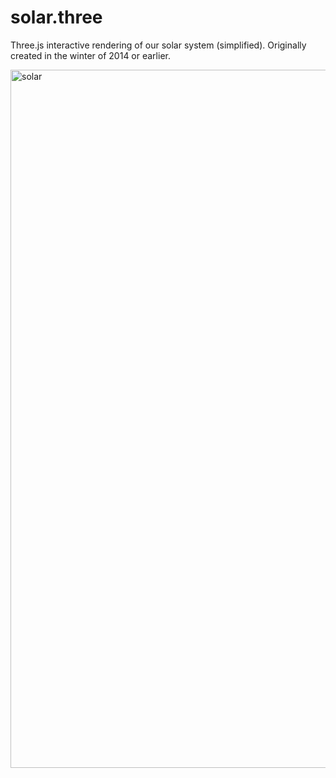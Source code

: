 # solar.three
Three.js interactive rendering of our solar system (simplified). Originally created in the winter of 2014 or earlier.

<img width="1117" alt="solar" src="https://user-images.githubusercontent.com/6208270/90980261-93572280-e55a-11ea-8d37-8197be4bc061.png">
